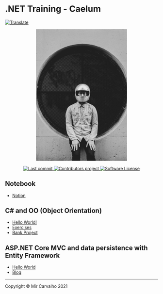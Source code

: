 # .NET Training - Caelum
<!--[![Donate](https://img.shields.io/badge/Donate-brightgreen.svg)](https://www.paypal.com/cgi-bin/webscr?cmd=_donations&business=BKXUAMJSNZN46&item_name=Thanks+for+Help+me%21&currency_code=BRL&source=url)-->

<!-- Translate -->
<a href="./README-pt-br.md">
  <img alt="Translate" src="https://img.shields.io/badge/Translate-pt--br-blue.svg">
</a>

<!-- Banner -->
<p align="center">
  <a href="" target="_blank" >
    <img alt="Banner" src="./.github/assets/background.jpg" width="300" />
  </a>
</p>

<!-- Badges -->
<p align="center">  
  <!-- Last commit -->
  <a href="https://github.com/deppbrazil/template-repo/commits/master">
    <img alt="Last commit" src="https://img.shields.io/github/last-commit/deppbrazil/caelum-training-dotnet-full.svg">
  </a>

  <!-- Contributors -->
  <a href="https://github.com/deppbrazil/caelum-training-dotnet-full/graphs/contributors">
    <img alt="Contributors project" src="https://img.shields.io/github/contributors/deppbrazil/caelum-training-dotnet-full.svg?color=blue" />
  </a>
  
  <!-- License -->
  <a href="./LICENSE">
    <img alt="Software License" src="https://img.shields.io/badge/license-MIT-blue.svg">
  </a>
</p>

## Notebook 
*   [Notion](https://www.notion.so/Forma-o-NET-e103bdd244524f019c853d4759f0d298)

## C# and OO (Object Orientation)
*   [Hello World!](https://github.com/deppbrazil/caelum-training-OO-csharp-hello-world)
*   [Exercises](https://github.com/deppbrazil/caelum-training-OO-csharp-exercises)
*   [Bank Project](https://github.com/deppbrazil/caelum-training-OO-csharp-bank)

## ASP.NET Core MVC and data persistence with Entity Framework
*   [Hello World](https://github.com/deppbrazil/caelum-training-aspnet-core-hello-world)
*   [Blog](https://github.com/deppbrazil/caelum-training-aspnet-core-blog)

---

Copyright &copy; Mir Carvalho 2021
